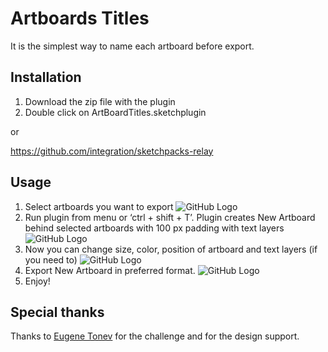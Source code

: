 # Artboards Titles


It is the simplest way to name each artboard before export.

## Installation

1. Download the zip file with the plugin
2. Double click on ArtBoardTitles.sketchplugin

or

https://github.com/integration/sketchpacks-relay

## Usage

1. Select artboards you want to export
![GitHub Logo](/images/git_step01.gif)
2. Run plugin from menu or ‘ctrl + shift + T’. Plugin creates New Artboard behind selected artboards with 100 px padding with text layers
![GitHub Logo](/images/git_step02.gif)
3. Now you can change size, color, position of artboard and text layers (if you need to)
![GitHub Logo](/images/git_step03.gif)
4. Export New Artboard in preferred format.
![GitHub Logo](/images/git_step04.gif)
5. Enjoy!

## Special thanks

Thanks to [Eugene Tonev](https://dribbble.com/tonev) for the challenge and for the design support.
